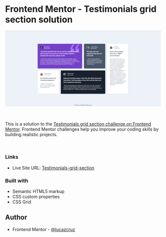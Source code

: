 # Frontend Mentor - Testimonials grid section solution

![](./design/screenshot.png)

<br>

This is a solution to the [Testimonials grid section challenge on Frontend Mentor](https://www.frontendmentor.io/challenges/testimonials-grid-section-Nnw6J7Un7). Frontend Mentor challenges help you improve your coding skills by building realistic projects.

<br>

### Links

- Live Site URL: [Testimonials-grid-section](https://lucazcruz.github.io/frontend-mentor-challenges/testimonials-grid-section/)


### Built with

- Semantic HTML5 markup
- CSS custom properties
- CSS Grid


## Author

- Frontend Mentor - [@lucazcruz](https://www.frontendmentor.io/profile/lucazcruz)